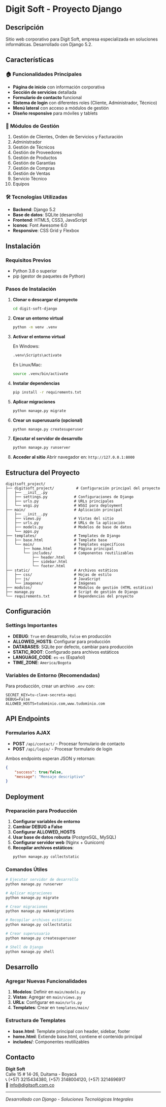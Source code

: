 # Digit Soft - Proyecto Django

## Descripción
Sitio web corporativo para Digit Soft, empresa especializada en soluciones informáticas. Desarrollado con Django 5.2.

## Características

### 🏠 **Funcionalidades Principales**
- **Página de inicio** con información corporativa
- **Sección de servicios** detallada
- **Formulario de contacto** funcional
- **Sistema de login** con diferentes roles (Cliente, Administrador, Técnico)
- **Menú lateral** con acceso a módulos de gestión
- **Diseño responsive** para móviles y tablets

### 🔧 **Módulos de Gestión**
1. Gestión de Clientes, Orden de Servicios y Facturación
2. Administrador
3. Gestión de Técnicos
4. Gestión de Proveedores
5. Gestión de Productos
6. Gestión de Garantías
7. Gestión de Compras
8. Gestión de Ventas
9. Servicio Técnico
10. Equipos

### 🛠 **Tecnologías Utilizadas**
- **Backend**: Django 5.2
- **Base de datos**: SQLite (desarrollo)
- **Frontend**: HTML5, CSS3, JavaScript
- **Iconos**: Font Awesome 6.0
- **Responsive**: CSS Grid y Flexbox

## Instalación

### Requisitos Previos
- Python 3.8 o superior
- pip (gestor de paquetes de Python)

### Pasos de Instalación

1. **Clonar o descargar el proyecto**
   ```bash
   cd digit-soft-django
   ```

2. **Crear un entorno virtual**
   ```bash
   python -m venv .venv
   ```

3. **Activar el entorno virtual**
   
   En Windows:
   ```bash
   .venv\Scripts\activate
   ```
   
   En Linux/Mac:
   ```bash
   source .venv/bin/activate
   ```

4. **Instalar dependencias**
   ```bash
   pip install -r requirements.txt
   ```

5. **Aplicar migraciones**
   ```bash
   python manage.py migrate
   ```

6. **Crear un superusuario (opcional)**
   ```bash
   python manage.py createsuperuser
   ```

7. **Ejecutar el servidor de desarrollo**
   ```bash
   python manage.py runserver
   ```

8. **Acceder al sitio**
   Abrir navegador en: `http://127.0.0.1:8000`

## Estructura del Proyecto

```
digitsoft_project/
├── digitsoft_project/          # Configuración principal del proyecto
│   ├── __init__.py
│   ├── settings.py            # Configuraciones de Django
│   ├── urls.py                # URLs principales
│   └── wsgi.py                # WSGI para deployment
├── main/                      # Aplicación principal
│   ├── __init__.py
│   ├── views.py               # Vistas del sitio
│   ├── urls.py                # URLs de la aplicación
│   ├── models.py              # Modelos de base de datos
│   └── apps.py
├── templates/                 # Templates de Django
│   ├── base.html              # Template base
│   └── main/                  # Templates específicos
│       ├── home.html          # Página principal
│       └── includes/          # Componentes reutilizables
│           ├── header.html
│           ├── sidebar.html
│           └── footer.html
├── static/                    # Archivos estáticos
│   ├── css/                   # Hojas de estilo
│   ├── js/                    # JavaScript
│   └── imagenes/              # Imágenes
├── modulos/                   # Módulos de gestión (HTML estático)
├── manage.py                  # Script de gestión de Django
└── requirements.txt           # Dependencias del proyecto
```

## Configuración

### Settings Importantes

- **DEBUG**: `True` en desarrollo, `False` en producción
- **ALLOWED_HOSTS**: Configurar para producción
- **DATABASES**: SQLite por defecto, cambiar para producción
- **STATIC_ROOT**: Configurado para archivos estáticos
- **LANGUAGE_CODE**: `es-es` (Español)
- **TIME_ZONE**: `America/Bogota`

### Variables de Entorno (Recomendadas)

Para producción, crear un archivo `.env` con:
```
SECRET_KEY=tu-clave-secreta-aqui
DEBUG=False
ALLOWED_HOSTS=tudominio.com,www.tudominio.com
```

## API Endpoints

### Formularios AJAX

- **POST** `/api/contact/` - Procesar formulario de contacto
- **POST** `/api/login/` - Procesar formulario de login

Ambos endpoints esperan JSON y retornan:
```json
{
    "success": true/false,
    "message": "Mensaje descriptivo"
}
```

## Deployment

### Preparación para Producción

1. **Configurar variables de entorno**
2. **Cambiar DEBUG a False**
3. **Configurar ALLOWED_HOSTS**
4. **Usar base de datos robusta** (PostgreSQL, MySQL)
5. **Configurar servidor web** (Nginx + Gunicorn)
6. **Recopilar archivos estáticos**:
   ```bash
   python manage.py collectstatic
   ```

### Comandos Útiles

```bash
# Ejecutar servidor de desarrollo
python manage.py runserver

# Aplicar migraciones
python manage.py migrate

# Crear migraciones
python manage.py makemigrations

# Recopilar archivos estáticos
python manage.py collectstatic

# Crear superusuario
python manage.py createsuperuser

# Shell de Django
python manage.py shell
```

## Desarrollo

### Agregar Nuevas Funcionalidades

1. **Modelos**: Definir en `main/models.py`
2. **Vistas**: Agregar en `main/views.py`
3. **URLs**: Configurar en `main/urls.py`
4. **Templates**: Crear en `templates/main/`

### Estructura de Templates

- **base.html**: Template principal con header, sidebar, footer
- **home.html**: Extiende base.html, contiene el contenido principal
- **includes/**: Componentes reutilizables

## Contacto

**Digit Soft**  
Calle 15 # 14-26, Duitama - Boyacá  
📞 (+57) 3215434380, (+57) 3148004120, (+57) 3214696917  
📧 info@digitsoft.com.co  

---
*Desarrollado con Django - Soluciones Tecnológicas Integrales*